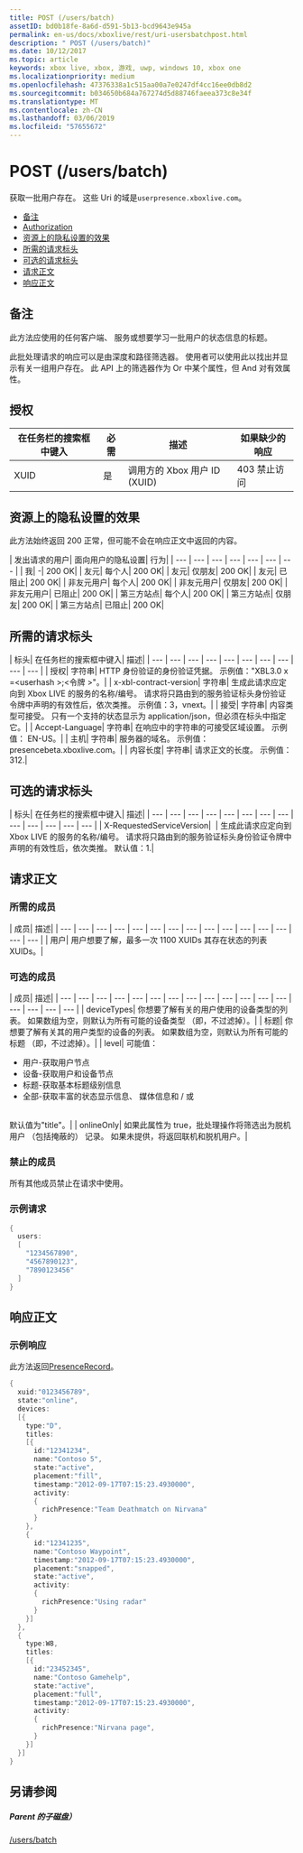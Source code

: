 ```yaml
---
title: POST (/users/batch)
assetID: bd0b18fe-8a6d-d591-5b13-bcd9643e945a
permalink: en-us/docs/xboxlive/rest/uri-usersbatchpost.html
description: " POST (/users/batch)"
ms.date: 10/12/2017
ms.topic: article
keywords: xbox live, xbox, 游戏, uwp, windows 10, xbox one
ms.localizationpriority: medium
ms.openlocfilehash: 47376338a1c515aa00a7e0247df4cc16ee0db8d2
ms.sourcegitcommit: b034650b684a767274d5d88746faeea373c8e34f
ms.translationtype: MT
ms.contentlocale: zh-CN
ms.lasthandoff: 03/06/2019
ms.locfileid: "57655672"
---
```

# <a name="post-usersbatch"></a>POST (/users/batch)
获取一批用户存在。
这些 Uri 的域是`userpresence.xboxlive.com`。

  * [备注](#ID4EV)
  * [Authorization](#ID4EAB)
  * [资源上的隐私设置的效果](#ID4EDC)
  * [所需的请求标头](#ID4EYF)
  * [可选的请求标头](#ID4EGAAC)
  * [请求正文](#ID4EGBAC)
  * [响应正文](#ID4ESEAC)

<a id="ID4EV"></a>


## <a name="remarks"></a>备注

此方法应使用的任何客户端、 服务或想要学习一批用户的状态信息的标题。

此批处理请求的响应可以是由深度和路径筛选器。 使用者可以使用此以找出并显示有关一组用户存在。 此 API 上的筛选器作为 Or 中某个属性，但 And 对有效属性。

<a id="ID4EAB"></a>


## <a name="authorization"></a>授权

| 在任务栏的搜索框中键入| 必需| 描述| 如果缺少的响应|
| --- | --- | --- | --- |
| XUID| 是| 调用方的 Xbox 用户 ID (XUID)| 403 禁止访问|

<a id="ID4EDC"></a>


## <a name="effect-of-privacy-settings-on-resource"></a>资源上的隐私设置的效果

此方法始终返回 200 正常，但可能不会在响应正文中返回的内容。

| 发出请求的用户| 面向用户的隐私设置| 行为|
| --- | --- | --- | --- | --- | --- | --- |
| 我| -| 200 OK|
| 友元| 每个人| 200 OK|
| 友元| 仅朋友| 200 OK|
| 友元| 已阻止| 200 OK|
| 非友元用户| 每个人| 200 OK|
| 非友元用户| 仅朋友| 200 OK|
| 非友元用户| 已阻止| 200 OK|
| 第三方站点| 每个人| 200 OK|
| 第三方站点| 仅朋友| 200 OK|
| 第三方站点| 已阻止| 200 OK|

<a id="ID4EYF"></a>


## <a name="required-request-headers"></a>所需的请求标头

| 标头| 在任务栏的搜索框中键入| 描述|
| --- | --- | --- | --- | --- | --- | --- | --- | --- | --- |
| 授权| 字符串| HTTP 身份验证的身份验证凭据。 示例值："XBL3.0 x =&lt;userhash >;&lt;令牌 >"。|
| x-xbl-contract-version| 字符串| 生成此请求应定向到 Xbox LIVE 的服务的名称/编号。 请求将只路由到的服务验证标头身份验证令牌中声明的有效性后，依次类推。 示例值：3，vnext。|
| 接受| 字符串| 内容类型可接受。 只有一个支持的状态显示为 application/json，但必须在标头中指定它。|
| Accept-Language| 字符串| 在响应中的字符串的可接受区域设置。 示例值： EN-US。|
| 主机| 字符串| 服务器的域名。 示例值： presencebeta.xboxlive.com。|
| 内容长度| 字符串| 请求正文的长度。 示例值：312.|

<a id="ID4EGAAC"></a>


## <a name="optional-request-headers"></a>可选的请求标头

| 标头| 在任务栏的搜索框中键入| 描述|
| --- | --- | --- | --- | --- | --- | --- | --- | --- | --- | --- | --- | --- |
| X-RequestedServiceVersion|  | 生成此请求应定向到 Xbox LIVE 的服务的名称/编号。 请求将只路由到的服务验证标头身份验证令牌中声明的有效性后，依次类推。 默认值：1.|

<a id="ID4EGBAC"></a>


## <a name="request-body"></a>请求正文

<a id="ID4EMBAC"></a>


### <a name="required-members"></a>所需的成员

| 成员| 描述|
| --- | --- | --- | --- | --- | --- | --- | --- | --- | --- | --- | --- | --- | --- | --- |
| 用户| 用户想要了解，最多一次 1100 XUIDs 其存在状态的列表 XUIDs。|

<a id="ID4EHCAC"></a>


### <a name="optional-members"></a>可选的成员

| 成员| 描述|
| --- | --- | --- | --- | --- | --- | --- | --- | --- | --- | --- | --- | --- | --- | --- | --- | --- |
| deviceTypes| 你想要了解有关的用户使用的设备类型的列表。 如果数组为空，则默认为所有可能的设备类型 （即，不过滤掉）。|
| 标题| 你想要了解有关其的用户类型的设备的列表。 如果数组为空，则默认为所有可能的标题 （即，不过滤掉）。|
| level| 可能值： <ul><li>用户-获取用户节点</li><li>设备-获取用户和设备节点</li><li>标题-获取基本标题级别信息</li><li>全部-获取丰富的状态显示信息、 媒体信息和 / 或</li></ul><br> 默认值为"title"。|
| onlineOnly| 如果此属性为 true，批处理操作将筛选出为脱机用户 （包括掩蔽的） 记录。 如果未提供，将返回联机和脱机用户。|

<a id="ID4E4DAC"></a>


### <a name="prohibited-members"></a>禁止的成员

所有其他成员禁止在请求中使用。

<a id="ID4EIEAC"></a>


### <a name="sample-request"></a>示例请求


```cpp
{
  users:
  [
    "1234567890",
    "4567890123",
    "7890123456"
  ]
}

```


<a id="ID4ESEAC"></a>


## <a name="response-body"></a>响应正文

<a id="ID4E1EAC"></a>


### <a name="sample-response"></a>示例响应

此方法返回[PresenceRecord](../../json/json-presencerecord.md)。


```cpp
{
  xuid:"0123456789",
  state:"online",
  devices:
  [{
    type:"D",
    titles:
    [{
      id:"12341234",
      name:"Contoso 5",
      state:"active",
      placement:"fill",
      timestamp:"2012-09-17T07:15:23.4930000",
      activity:
      {
        richPresence:"Team Deathmatch on Nirvana"
      }
    },
    {
      id:"12341235",
      name:"Contoso Waypoint",
      timestamp:"2012-09-17T07:15:23.4930000",
      placement:"snapped",
      state:"active",
      activity:
      {
        richPresence:"Using radar"
      }
    }]
  },
  {
    type:W8,
    titles:
    [{
      id:"23452345",
      name:"Contoso Gamehelp",
      state:"active",
      placement:"full",
      timestamp:"2012-09-17T07:15:23.4930000",
      activity:
      {
        richPresence:"Nirvana page",
      }
    }]
  }]
}

```


<a id="ID4EKFAC"></a>


## <a name="see-also"></a>另请参阅

<a id="ID4EMFAC"></a>


##### <a name="parent"></a>Parent 的子磁盘）

[/users/batch](uri-usersbatch.md)

